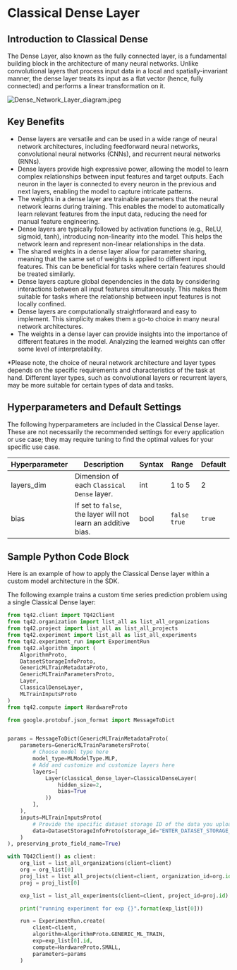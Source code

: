 # Classical Dense Layer
## Introduction to Classical Dense
The Dense Layer, also known as the fully connected layer, is a fundamental building block in the architecture of many neural networks. Unlike convolutional layers that process input data in a local and spatially-invariant manner, the dense layer treats its input as a flat vector (hence, fully connected) and performs a linear transformation on it.

![Dense_Network_Layer_diagram.jpeg](../images/Dense_Network_Layer_diagram.jpeg)


## Key Benefits
- Dense layers are versatile and can be used in a wide range of neural network architectures, including feedforward neural networks, convolutional neural networks (CNNs), and recurrent neural networks (RNNs).
- Dense layers provide high expressive power, allowing the model to learn complex relationships between input features and target outputs. Each neuron in the layer is connected to every neuron in the previous and next layers, enabling the model to capture intricate patterns.
- The weights in a dense layer are trainable parameters that the neural network learns during training. This enables the model to automatically learn relevant features from the input data, reducing the need for manual feature engineering.
- Dense layers are typically followed by activation functions (e.g., ReLU, sigmoid, tanh), introducing non-linearity into the model. This helps the network learn and represent non-linear relationships in the data.
- The shared weights in a dense layer allow for parameter sharing, meaning that the same set of weights is applied to different input features. This can be beneficial for tasks where certain features should be treated similarly.
- Dense layers capture global dependencies in the data by considering interactions between all input features simultaneously. This makes them suitable for tasks where the relationship between input features is not locally confined.
- Dense layers are computationally straightforward and easy to implement. This simplicity makes them a go-to choice in many neural network architectures.
- The weights in a dense layer can provide insights into the importance of different features in the model. Analyzing the learned weights can offer some level of interpretability.

*Please note, the choice of neural network architecture and layer types depends on the specific requirements and characteristics of the task at hand. Different layer types, such as convolutional layers or recurrent layers, may be more suitable for certain types of data and tasks.

## Hyperparameters and Default Settings
The following hyperparameters are included in the Classical Dense layer. These are not necessarily the recommended settings for every application or use case; they may require tuning to find the optimal values for your specific use case.

| Hyperparameter      | Description                                                   | Syntax | Range                 | Default         |
|---------------------|---------------------------------------------------------------|--------|-----------------------|-----------------|
| layers_dim          | Dimension of each `Classical Dense` layer.                    | int    | 1 to 5                | 2               |
| bias                | If set to `false`, the layer will not learn an additive bias. | bool   | `false` `true`        | `true`          |


## Sample Python Code Block
Here is an example of how to apply the Classical Dense layer within a custom model architecture in the SDK.

The following example trains a custom time series prediction problem using a single Classical Dense layer:

```python
from tq42.client import TQ42Client
from tq42.organization import list_all as list_all_organizations
from tq42.project import list_all as list_all_projects
from tq42.experiment import list_all as list_all_experiments
from tq42.experiment_run import ExperimentRun
from tq42.algorithm import (
    AlgorithmProto,
    DatasetStorageInfoProto,
    GenericMLTrainMetadataProto,
    GenericMLTrainParametersProto,
    Layer,
    ClassicalDenseLayer,
    MLTrainInputsProto
)
from tq42.compute import HardwareProto

from google.protobuf.json_format import MessageToDict


params = MessageToDict(GenericMLTrainMetadataProto(
    parameters=GenericMLTrainParametersProto(
        # Choose model type here
        model_type=MLModelType.MLP,
        # Add and customize and customize layers here
        layers=[
            Layer(classical_dense_layer=ClassicalDenseLayer(
                hidden_size=2,
                bias=True
            ))
        ],
    ),
    inputs=MLTrainInputsProto(
        # Provide the specific dataset storage ID of the data you uploaded to TQ42.
        data=DatasetStorageInfoProto(storage_id="ENTER_DATASET_STORAGE_ID_HERE")
    )
), preserving_proto_field_name=True)

with TQ42Client() as client:
    org_list = list_all_organizations(client=client)
    org = org_list[0]
    proj_list = list_all_projects(client=client, organization_id=org.id)
    proj = proj_list[0]

    exp_list = list_all_experiments(client=client, project_id=proj.id)

    print("running experiment for exp {}".format(exp_list[0]))

    run = ExperimentRun.create(
        client=client,
        algorithm=AlgorithmProto.GENERIC_ML_TRAIN,
        exp=exp_list[0].id,
        compute=HardwareProto.SMALL,
        parameters=params
    )
```
